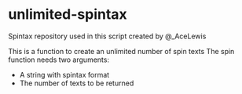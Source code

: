 # unlimited-spintax
Spintax repository used in this script created by  @_AceLewis

This is a function to create an unlimited number of spin texts
The spin function needs two arguments:
- A string with spintax format 
- The number of texts to be returned
